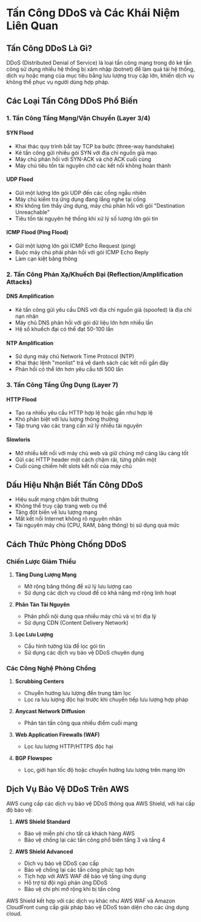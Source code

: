 # Tấn Công DDoS và Các Khái Niệm Liên Quan

## Tấn Công DDoS Là Gì?

DDoS (Distributed Denial of Service) là loại tấn công mạng trong đó kẻ tấn công sử dụng nhiều hệ thống bị xâm nhập (botnet) để làm quá tải hệ thống, dịch vụ hoặc mạng của mục tiêu bằng lưu lượng truy cập lớn, khiến dịch vụ không thể phục vụ người dùng hợp pháp.

## Các Loại Tấn Công DDoS Phổ Biến

### 1. Tấn Công Tầng Mạng/Vận Chuyển (Layer 3/4)

#### SYN Flood

- Khai thác quy trình bắt tay TCP ba bước (three-way handshake)
- Kẻ tấn công gửi nhiều gói SYN với địa chỉ nguồn giả mạo
- Máy chủ phản hồi với SYN-ACK và chờ ACK cuối cùng
- Máy chủ tiêu tốn tài nguyên chờ các kết nối không hoàn thành

#### UDP Flood

- Gửi một lượng lớn gói UDP đến các cổng ngẫu nhiên
- Máy chủ kiểm tra ứng dụng đang lắng nghe tại cổng
- Khi không tìm thấy ứng dụng, máy chủ phản hồi với gói "Destination Unreachable"
- Tiêu tốn tài nguyên hệ thống khi xử lý số lượng lớn gói tin

#### ICMP Flood (Ping Flood)

- Gửi một lượng lớn gói ICMP Echo Request (ping)
- Buộc máy chủ phải phản hồi với gói ICMP Echo Reply
- Làm cạn kiệt băng thông

### 2. Tấn Công Phản Xạ/Khuếch Đại (Reflection/Amplification Attacks)

#### DNS Amplification

- Kẻ tấn công gửi yêu cầu DNS với địa chỉ nguồn giả (spoofed) là địa chỉ nạn nhân
- Máy chủ DNS phản hồi với gói dữ liệu lớn hơn nhiều lần
- Hệ số khuếch đại có thể đạt 50-100 lần

#### NTP Amplification

- Sử dụng máy chủ Network Time Protocol (NTP)
- Khai thác lệnh "monlist" trả về danh sách các kết nối gần đây
- Phản hồi có thể lớn hơn yêu cầu tới 500 lần

### 3. Tấn Công Tầng Ứng Dụng (Layer 7)

#### HTTP Flood

- Tạo ra nhiều yêu cầu HTTP hợp lệ hoặc gần như hợp lệ
- Khó phân biệt với lưu lượng thông thường
- Tập trung vào các trang cần xử lý nhiều tài nguyên

#### Slowloris

- Mở nhiều kết nối với máy chủ web và giữ chúng mở càng lâu càng tốt
- Gửi các HTTP header một cách chậm rãi, từng phần một
- Cuối cùng chiếm hết slots kết nối của máy chủ

## Dấu Hiệu Nhận Biết Tấn Công DDoS

- Hiệu suất mạng chậm bất thường
- Không thể truy cập trang web cụ thể
- Tăng đột biến về lưu lượng mạng
- Mất kết nối Internet không rõ nguyên nhân
- Tài nguyên máy chủ (CPU, RAM, băng thông) bị sử dụng quá mức

## Cách Thức Phòng Chống DDoS

### Chiến Lược Giảm Thiểu

1. **Tăng Dung Lượng Mạng**

   - Mở rộng băng thông để xử lý lưu lượng cao
   - Sử dụng các dịch vụ cloud để có khả năng mở rộng linh hoạt

2. **Phân Tán Tài Nguyên**

   - Phân phối nội dung qua nhiều máy chủ và vị trí địa lý
   - Sử dụng CDN (Content Delivery Network)

3. **Lọc Lưu Lượng**
   - Cấu hình tường lửa để lọc gói tin
   - Sử dụng các dịch vụ bảo vệ DDoS chuyên dụng

### Các Công Nghệ Phòng Chống

1. **Scrubbing Centers**

   - Chuyển hướng lưu lượng đến trung tâm lọc
   - Lọc ra lưu lượng độc hại trước khi chuyển tiếp lưu lượng hợp pháp

2. **Anycast Network Diffusion**

   - Phân tán tấn công qua nhiều điểm cuối mạng

3. **Web Application Firewalls (WAF)**

   - Lọc lưu lượng HTTP/HTTPS độc hại

4. **BGP Flowspec**
   - Lọc, giới hạn tốc độ hoặc chuyển hướng lưu lượng trên mạng lớn

## Dịch Vụ Bảo Vệ DDoS Trên AWS

AWS cung cấp các dịch vụ bảo vệ DDoS thông qua AWS Shield, với hai cấp độ bảo vệ:

1. **AWS Shield Standard**

   - Bảo vệ miễn phí cho tất cả khách hàng AWS
   - Bảo vệ chống lại các tấn công phổ biến tầng 3 và tầng 4

2. **AWS Shield Advanced**
   - Dịch vụ bảo vệ DDoS cao cấp
   - Bảo vệ chống lại các tấn công phức tạp hơn
   - Tích hợp với AWS WAF để bảo vệ tầng ứng dụng
   - Hỗ trợ từ đội ngũ phản ứng DDoS
   - Bảo vệ chi phí mở rộng khi bị tấn công

AWS Shield kết hợp với các dịch vụ khác như AWS WAF và Amazon CloudFront cung cấp giải pháp bảo vệ DDoS toàn diện cho các ứng dụng cloud.
